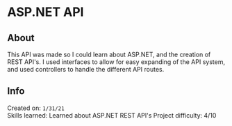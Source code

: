 # ASP.NET API

## About

This API was made so I could learn about ASP.NET, and the creation of REST API's. I used interfaces to allow for easy expanding of the API system, and used controllers to handle the different API routes.

## Info

Created on: `1/31/21`  
Skills learned: Learned about ASP.NET REST API's
Project difficulty: 4/10